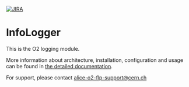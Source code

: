 [![JIRA](https://img.shields.io/badge/JIRA-Report%20issue-blue.svg)](https://alice.its.cern.ch/jira/secure/CreateIssue.jspa?pid=11235&issuetype=1)

# InfoLogger

This is the O2 logging module.

More information about architecture, installation, configuration and usage
can be found in [the detailed documentation](./doc/README.md).

For support, please contact alice-o2-flp-support@cern.ch
